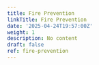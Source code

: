 ```yaml
---
title: Fire Prevention
linkTitle: Fire Prevention
date: '2025-04-24T19:57:00Z'
weight: 1
description: No content
draft: false
ref: fire-prevention
---
```


